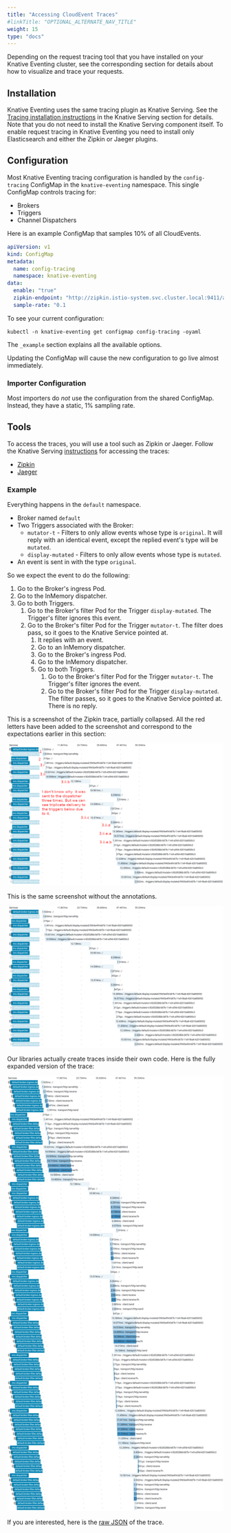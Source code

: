 ```yaml
---
title: "Accessing CloudEvent Traces"
#linkTitle: "OPTIONAL_ALTERNATE_NAV_TITLE"
weight: 15
type: "docs"
---
```


Depending on the request tracing tool that you have installed on your Knative
Eventing cluster, see the corresponding section for details about how to
visualize and trace your requests.

## Installation

Knative Eventing uses the same tracing plugin as Knative Serving. See the 
[Tracing installation instructions](./../serving/installing-logging-metrics-traces.md#end-to-end-request-tracing)
in the Knative Serving section for details. Note that you do not need to install the 
Knative Serving component itself. To enable request tracing in Knative Eventing 
you need to install only Elasticsearch and either the Zipkin or Jaeger plugins.

## Configuration

Most Knative Eventing tracing configuration is handled by the `config-tracing` ConfigMap in the `knative-eventing` namespace. This single ConfigMap controls tracing for:
 - Brokers
 - Triggers
 - Channel Dispatchers

Here is an example ConfigMap that samples 10% of all CloudEvents.
```yaml
apiVersion: v1
kind: ConfigMap
metadata:
  name: config-tracing
  namespace: knative-eventing
data:
  enable: "true"
  zipkin-endpoint: "http://zipkin.istio-system.svc.cluster.local:9411/api/v2/spans"
  sample-rate: "0.1
```

To see your current configuration:

```shell script
kubectl -n knative-eventing get configmap config-tracing -oyaml
```

The `_example` section explains all the available options.

Updating the ConfigMap will cause the new configuration to go live almost immediately.

### Importer Configuration

Most importers do _not_ use the configuration from the shared ConfigMap. Instead, they have a static, 1% sampling rate.


## Tools

To access the traces, you will use a tool such as Zipkin or Jaeger. Follow the Knative Serving [instructions](./../serving/accessing-traces.md) for accessing the traces:
 - [Zipkin](./../serving/accessing-traces.md#zipkin)
 - [Jaeger](./../serving/accessing-traces.md#jaeger)

### Example

Everything happens in the `default` namespace.
- Broker named `default`
- Two Triggers associated with the Broker:
    - `mutator-t` - Filters to only allow events whose type is `original`. It will reply with an identical event, except the replied event's type will be `mutated`.
    - `display-mutated` - Filters to only allow events whose type is `mutated`.
- An event is sent in with the type `original`.

So we expect the event to do the  following:

1. Go to the Broker's ingress Pod.
1. Go to the InMemory dispatcher.
1. Go to both Triggers.
    1. Go to the Broker's filter Pod for the Trigger `display-mutated`. The Trigger's filter ignores this event.
    1. Go to the Broker's filter Pod for the Trigger `mutator-t`. The filter does pass, so it goes to the Knative Service pointed at.
        1. It replies with an event.
        1. Go to an InMemory dispatcher.
        1. Go to the Broker's ingress Pod.
        1. Go to the InMemory dispatcher.
        1. Go to both Triggers.
            1. Go to the Broker's filter Pod for the Trigger `mutator-t`. The Trigger's filter ignores the event.
            1. Go to the Broker's filter Pod for the Trigger `display-mutated`. The filter passes, so it goes to the Knative Service pointed at. There is no reply.

This is a screenshot of the Zipkin trace, partially collapsed. All the red letters have been added to the screenshot and correspond to the expectations earlier in this section:

![Annotated Trace](./images/AnnotatedTrace.png)

This is the same screenshot without the annotations.

![Collapsed Trace](./images/CollapsedTrace.png)

Our libraries actually create traces inside their own code. Here is the fully expanded version of the trace:

![Total Trace](./images/TotalTrace.png)

If you are interested, here is the [raw JSON](./data/ea2ead6af3a34b2ea59bff624b223415.json) of the trace.
